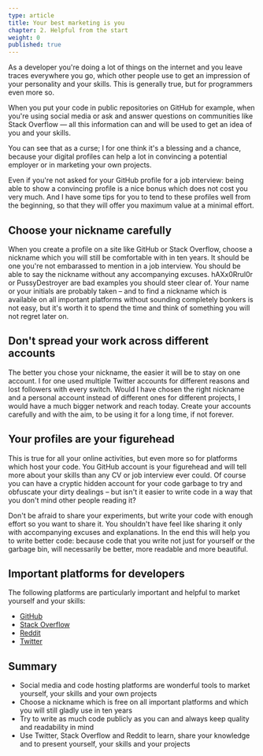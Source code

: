 ```yaml
---
type: article
title: Your best marketing is you
chapter: 2. Helpful from the start
weight: 0
published: true
---
```


As a developer you're doing a lot of things on the internet and you leave traces everywhere you go, which other people use to get an impression of your personality and your skills. This is generally true, but for programmers even more so.

When you put your code in public repositories on GitHub for example, when you're using social media or ask and answer questions on communities like Stack Overflow — all this information can and will be used to get an idea of you and your skills.

You can see that as a curse; I for one think it's a blessing and a chance, because your digital profiles can help a lot in convincing a potential employer or in marketing your own projects.

Even if you're not asked for your GitHub profile for a job interview: being able to show a convincing profile is a nice bonus which does not cost you very much. And I have some tips for you to tend to these profiles well from the beginning, so that they will offer you maximum value at a minimal effort.

## Choose your nickname carefully

When you create a profile on a site like GitHub or Stack Overflow, choose a nickname which you will still be comfortable with in ten years. It should be one you're not embarassed to mention in a job interview. You should be able to say the nickname without any accompanying excuses. hAXx0Rrul0r or PussyDestroyer are bad examples you should steer clear of. Your name or your initials are probably taken – and to find a nickname which is available on all important platforms without sounding completely bonkers is not easy, but it's worth it to spend the time and think of something you will not regret later on.

## Don't spread your work across different accounts

The better you chose your nickname, the easier it will be to stay on one account. I for one used multiple Twitter accounts for different reasons and lost followers with every switch. Would I have chosen the right nickname and a personal account instead of different ones for different projects, I would have a much bigger network and reach today. Create your accounts carefully and with the aim, to be using it for a long time, if not forever.

## Your profiles are your figurehead

This is true for all your online activities, but even more so for platforms which host your code. You GitHub account is your figurehead and will tell more about your skills than any CV or job interview ever could. Of course you can have a cryptic hidden account for your code garbage to try and obfuscate your dirty dealings – but isn't it easier to write code in a way that you don't mind other people reading it?

Don't be afraid to share your experiments, but write your code with enough effort so you want to share it. You shouldn't have feel like sharing it only with accompanying excuses and explanations. In the end this will help you to write better code: because code that you write not just for yourself or the garbage bin, will necessarily be better, more readable and more beautiful.

## Important platforms for developers

The following platforms are particularly important and helpful to market yourself and your skills:

- [GitHub](https://github.com)
- [Stack Overflow](https://stackoverflow.com)
- [Reddit](https://reddit.com)
- [Twitter](https://twitter.com)

## Summary

- Social media and code hosting platforms are wonderful tools to market yourself, your skills and your own projects
- Choose a nickname which is free on all important platforms and which you will still gladly use in ten years
- Try to write as much code publicly as you can and always keep quality and readability in mind
- Use Twitter, Stack Overflow and Reddit to learn, share your knowledge and to present yourself, your skills and your projects

<img src="https://vg09.met.vgwort.de/na/22a75b60b02d4aae9a00dc5fcb5bc728" width="1" height="1" alt="">
